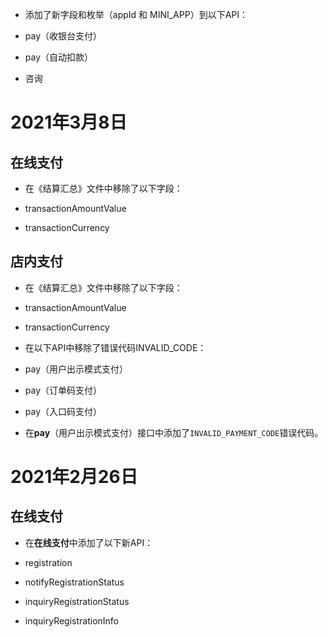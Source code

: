 *   添加了新字段和枚举（appId 和 MINI\_APP）到以下API：

  *   pay（收银台支付）
  *   pay（自动扣款）
  *   咨询

2021年3月8日
============

在线支付
---------

*   在《结算汇总》文件中移除了以下字段：

  *   transactionAmountValue
  *   transactionCurrency

店内支付
---------

*   在《结算汇总》文件中移除了以下字段：

  *   transactionAmountValue
  *   transactionCurrency

*   在以下API中移除了错误代码INVALID\_CODE：

  *   pay（用户出示模式支付）
  *   pay（订单码支付）
  *   pay（入口码支付）

*   在**pay**（用户出示模式支付）接口中添加了`INVALID_PAYMENT_CODE`错误代码。

2021年2月26日
================

在线支付
---------

*   在**在线支付**中添加了以下新API：

  *   registration
  *   notifyRegistrationStatus
  *   inquiryRegistrationStatus
  *   inquiryRegistrationInfo